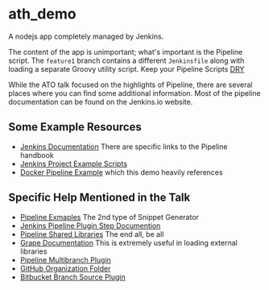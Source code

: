 # ath_demo
A nodejs app completely managed by Jenkins.

The content of the app is unimportant; what's important is the Pipeline script.
The `feature1` branch contains a different `Jenkinsfile` along with loading a separate Groovy utility script.
Keep your Pipeline Scripts [DRY](https://en.wikipedia.org/wiki/Don%27t_repeat_yourself)

While the ATO talk focused on the highlights of Pipeline, there are several places where you can find some additional information.
Most of the pipeline documentation can be found on the Jenkins.io website.

## Some Example Resources
* [Jenkins Documentation](https://jenkins.io/doc/)  There are specific links to the Pipeline handbook
* [Jenkins Project Example Scripts](https://github.com/jenkinsci/pipeline-examples)
* [Docker Pipeline Example](https://github.com/jenkinsci/docker-workflow-plugin/tree/master/demo) which this demo heavily references

## Specific Help Mentioned in the Talk 
* [Pipeline Exmaples](https://jenkins.io/doc/pipeline/examples/)  The 2nd type of Snippet Generator
* [Jenkins Pipeline Plugin Step Documention](https://jenkins.io/doc/pipeline/steps/)
* [Pipeline Shared Libraries](https://github.com/jenkinsci/workflow-cps-global-lib-plugin)  The end all, be all
* [Grape Documentation](http://docs.groovy-lang.org/latest/html/documentation/grape.html#_quick_start) This is extremely useful in loading external libraries 
* [Pipeline Multibranch Plugin](https://wiki.jenkins-ci.org/display/JENKINS/Pipeline+Multibranch+Plugin)
* [GitHub Organization Folder](https://github.com/jenkinsci/github-organization-folder-plugin)
* [Bitbucket Branch Source Plugin](https://wiki.jenkins-ci.org/display/JENKINS/Bitbucket+Branch+Source+Plugin)